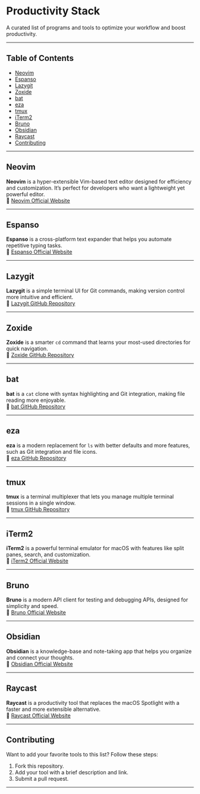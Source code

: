 # Productivity Stack  
A curated list of programs and tools to optimize your workflow and boost productivity.  

---

## Table of Contents  
- [Neovim](#neovim)  
- [Espanso](#espanso)  
- [Lazygit](#lazygit)  
- [Zoxide](#zoxide)  
- [bat](#bat)  
- [eza](#eza)  
- [tmux](#tmux)  
- [iTerm2](#iterm2)  
- [Bruno](#bruno)  
- [Obsidian](#obsidian)  
- [Raycast](#raycast)  
- [Contributing](#contributing)  

---

## Neovim  
**Neovim** is a hyper-extensible Vim-based text editor designed for efficiency and customization. It’s perfect for developers who want a lightweight yet powerful editor.  
🔗 [Neovim Official Website](https://neovim.io/)  

---

## Espanso  
**Espanso** is a cross-platform text expander that helps you automate repetitive typing tasks.  
🔗 [Espanso Official Website](https://espanso.org/)  

---

## Lazygit  
**Lazygit** is a simple terminal UI for Git commands, making version control more intuitive and efficient.  
🔗 [Lazygit GitHub Repository](https://github.com/jesseduffield/lazygit)  

---

## Zoxide  
**Zoxide** is a smarter `cd` command that learns your most-used directories for quick navigation.  
🔗 [Zoxide GitHub Repository](https://github.com/ajeetdsouza/zoxide)  

---

## bat  
**bat** is a `cat` clone with syntax highlighting and Git integration, making file reading more enjoyable.  
🔗 [bat GitHub Repository](https://github.com/sharkdp/bat)  

---

## eza  
**eza** is a modern replacement for `ls` with better defaults and more features, such as Git integration and file icons.  
🔗 [eza GitHub Repository](https://github.com/eza-community/eza)  

---

## tmux  
**tmux** is a terminal multiplexer that lets you manage multiple terminal sessions in a single window.  
🔗 [tmux GitHub Repository](https://github.com/tmux/tmux)  

---

## iTerm2  
**iTerm2** is a powerful terminal emulator for macOS with features like split panes, search, and customization.  
🔗 [iTerm2 Official Website](https://iterm2.com/)  

---

## Bruno  
**Bruno** is a modern API client for testing and debugging APIs, designed for simplicity and speed.  
🔗 [Bruno Official Website](https://www.usebruno.com/)  

---

## Obsidian  
**Obsidian** is a knowledge-base and note-taking app that helps you organize and connect your thoughts.  
🔗 [Obsidian Official Website](https://obsidian.md/)  

---

## Raycast  
**Raycast** is a productivity tool that replaces the macOS Spotlight with a faster and more extensible alternative.  
🔗 [Raycast Official Website](https://www.raycast.com/)  

---

## Contributing  
Want to add your favorite tools to this list? Follow these steps:  
1. Fork this repository.  
2. Add your tool with a brief description and link.  
3. Submit a pull request.  

---
